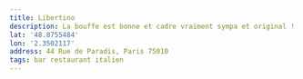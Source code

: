```yaml
---
title: Libertino
description: La bouffe est bonne et cadre vraiment sympa et original ! Il y a au sous sol un bar rond qui tourne avec table ou on peut se poser 👌🏻.
lat: '48.8755484'
lon: '2.3502117'
address: 44 Rue de Paradis, Paris 75010
tags: bar restaurant italien
---
```

